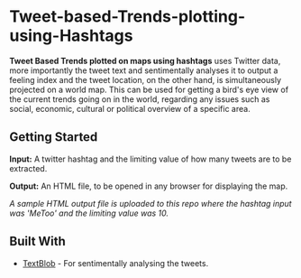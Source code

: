 # Tweet-based-Trends-plotting-using-Hashtags
**Tweet Based Trends plotted on maps using hashtags** uses Twitter data, more importantly the tweet text and sentimentally analyses it to output a feeling index and the tweet location, on the other hand, is simultaneously projected on a world map. This can be used for getting a bird's eye view of the current trends going on in the world, regarding any issues such as social, economic, cultural or political overview of a specific area. 

## Getting Started
**Input:** A twitter hashtag and the limiting value of how many tweets are to be extracted. 

**Output:** An HTML file, to be opened in any browser for displaying the map. 

*A sample HTML output file is uploaded to this repo where the hashtag input was 'MeToo' and the limiting value was 10.*

## Built With
- [TextBlob](https://textblob.readthedocs.io/en/dev/) - For sentimentally analysing the tweets. 

